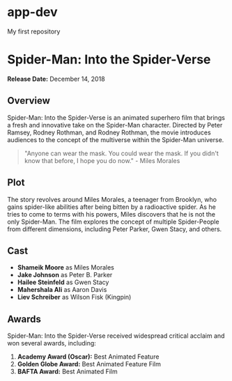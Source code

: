 # app-dev
My first repository
# Spider-Man: Into the Spider-Verse

**Release Date:** December 14, 2018

## Overview

Spider-Man: Into the Spider-Verse is an animated superhero film that brings a fresh and innovative take on the Spider-Man character. Directed by Peter Ramsey, Rodney Rothman, and Rodney Rothman, the movie introduces audiences to the concept of the multiverse within the Spider-Man universe.

> "Anyone can wear the mask. You could wear the mask. If you didn't know that before, I hope you do now." - Miles Morales

## Plot

The story revolves around Miles Morales, a teenager from Brooklyn, who gains spider-like abilities after being bitten by a radioactive spider. As he tries to come to terms with his powers, Miles discovers that he is not the only Spider-Man. The film explores the concept of multiple Spider-People from different dimensions, including Peter Parker, Gwen Stacy, and others.

## Cast

- **Shameik Moore** as Miles Morales
- **Jake Johnson** as Peter B. Parker
- **Hailee Steinfeld** as Gwen Stacy
- **Mahershala Ali** as Aaron Davis
- **Liev Schreiber** as Wilson Fisk (Kingpin)

## Awards

Spider-Man: Into the Spider-Verse received widespread critical acclaim and won several awards, including:

1. **Academy Award (Oscar):** Best Animated Feature
2. **Golden Globe Award:** Best Animated Feature Film
3. **BAFTA Award:** Best Animated Film
